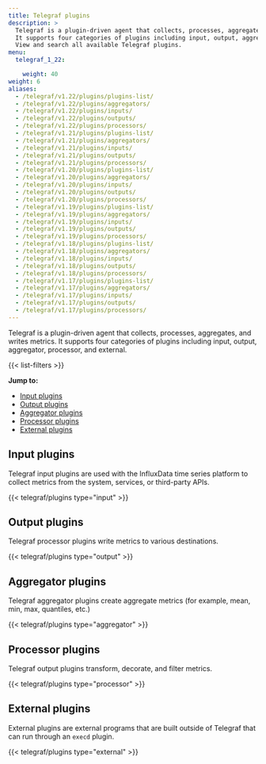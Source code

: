 ```yaml
---
title: Telegraf plugins
description: >
  Telegraf is a plugin-driven agent that collects, processes, aggregates, and writes metrics.
  It supports four categories of plugins including input, output, aggregator, and processor.
  View and search all available Telegraf plugins.
menu:
  telegraf_1_22:

    weight: 40
weight: 6
aliases:
  - /telegraf/v1.22/plugins/plugins-list/
  - /telegraf/v1.22/plugins/aggregators/
  - /telegraf/v1.22/plugins/inputs/
  - /telegraf/v1.22/plugins/outputs/
  - /telegraf/v1.22/plugins/processors/
  - /telegraf/v1.21/plugins/plugins-list/
  - /telegraf/v1.21/plugins/aggregators/
  - /telegraf/v1.21/plugins/inputs/
  - /telegraf/v1.21/plugins/outputs/
  - /telegraf/v1.21/plugins/processors/
  - /telegraf/v1.20/plugins/plugins-list/
  - /telegraf/v1.20/plugins/aggregators/
  - /telegraf/v1.20/plugins/inputs/
  - /telegraf/v1.20/plugins/outputs/
  - /telegraf/v1.20/plugins/processors/
  - /telegraf/v1.19/plugins/plugins-list/
  - /telegraf/v1.19/plugins/aggregators/
  - /telegraf/v1.19/plugins/inputs/
  - /telegraf/v1.19/plugins/outputs/
  - /telegraf/v1.19/plugins/processors/
  - /telegraf/v1.18/plugins/plugins-list/
  - /telegraf/v1.18/plugins/aggregators/
  - /telegraf/v1.18/plugins/inputs/
  - /telegraf/v1.18/plugins/outputs/
  - /telegraf/v1.18/plugins/processors/
  - /telegraf/v1.17/plugins/plugins-list/
  - /telegraf/v1.17/plugins/aggregators/
  - /telegraf/v1.17/plugins/inputs/
  - /telegraf/v1.17/plugins/outputs/
  - /telegraf/v1.17/plugins/processors/
---
```


Telegraf is a plugin-driven agent that collects, processes, aggregates, and writes metrics.
It supports four categories of plugins including input, output, aggregator, processor, and external.

{{< list-filters >}}

**Jump to:**

- [Input plugins](#input-plugins)
- [Output plugins](#output-plugins)
- [Aggregator plugins](#aggregator-plugins)
- [Processor plugins](#processor-plugins)
- [External plugins](#external-plugins)

## Input plugins
Telegraf input plugins are used with the InfluxData time series platform to collect
metrics from the system, services, or third-party APIs.

{{< telegraf/plugins type="input" >}}

## Output plugins
Telegraf processor plugins write metrics to various destinations.

{{< telegraf/plugins type="output" >}}

## Aggregator plugins
Telegraf aggregator plugins create aggregate metrics (for example, mean, min, max, quantiles, etc.)

{{< telegraf/plugins type="aggregator" >}}

## Processor plugins
Telegraf output plugins transform, decorate, and filter metrics.

{{< telegraf/plugins type="processor" >}}

## External plugins
External plugins are external programs that are built outside of Telegraf that can run through an `execd` plugin.

{{< telegraf/plugins type="external" >}}
